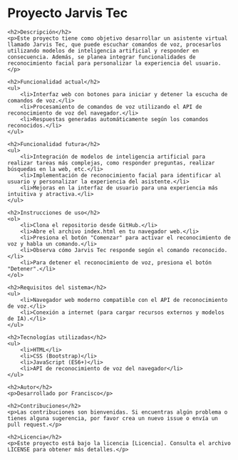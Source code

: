 <!DOCTYPE html>
<html lang="en">

<head>
    <meta charset="UTF-8">
    <meta name="viewport" content="width=device-width, initial-scale=1.0">
    <title>README - Proyecto Jarvis Tec</title>
</head>

<body>
    <h1>Proyecto Jarvis Tec</h1>

    <h2>Descripción</h2>
    <p>Este proyecto tiene como objetivo desarrollar un asistente virtual llamado Jarvis Tec, que puede escuchar comandos de voz, procesarlos utilizando modelos de inteligencia artificial y responder en consecuencia. Además, se planea integrar funcionalidades de reconocimiento facial para personalizar la experiencia del usuario.</p>

    <h2>Funcionalidad actual</h2>
    <ul>
        <li>Interfaz web con botones para iniciar y detener la escucha de comandos de voz.</li>
        <li>Procesamiento de comandos de voz utilizando el API de reconocimiento de voz del navegador.</li>
        <li>Respuestas generadas automáticamente según los comandos reconocidos.</li>
    </ul>

    <h2>Funcionalidad futura</h2>
    <ul>
        <li>Integración de modelos de inteligencia artificial para realizar tareas más complejas, como responder preguntas, realizar búsquedas en la web, etc.</li>
        <li>Implementación de reconocimiento facial para identificar al usuario y personalizar la experiencia del asistente.</li>
        <li>Mejoras en la interfaz de usuario para una experiencia más intuitiva y atractiva.</li>
    </ul>

    <h2>Instrucciones de uso</h2>
    <ol>
        <li>Clona el repositorio desde GitHub.</li>
        <li>Abre el archivo index.html en tu navegador web.</li>
        <li>Presiona el botón "Comenzar" para activar el reconocimiento de voz y habla un comando.</li>
        <li>Observa cómo Jarvis Tec responde según el comando reconocido.</li>
        <li>Para detener el reconocimiento de voz, presiona el botón "Detener".</li>
    </ol>

    <h2>Requisitos del sistema</h2>
    <ul>
        <li>Navegador web moderno compatible con el API de reconocimiento de voz.</li>
        <li>Conexión a internet (para cargar recursos externos y modelos de IA).</li>
    </ul>

    <h2>Tecnologías utilizadas</h2>
    <ul>
        <li>HTML</li>
        <li>CSS (Bootstrap)</li>
        <li>JavaScript (ES6+)</li>
        <li>API de reconocimiento de voz del navegador</li>
    </ul>

    <h2>Autor</h2>
    <p>Desarrollado por Francisco</p>

    <h2>Contribuciones</h2>
    <p>Las contribuciones son bienvenidas. Si encuentras algún problema o tienes alguna sugerencia, por favor crea un nuevo issue o envía un pull request.</p>

    <h2>Licencia</h2>
    <p>Este proyecto está bajo la licencia [Licencia]. Consulta el archivo LICENSE para obtener más detalles.</p>
</body>

</html>
